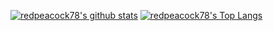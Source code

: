 [![redpeacock78's github stats](https://github-readme-stats.vercel.app/api?username=redpeacock78&count_private=true&show_icons=true)](https://github.com/anuraghazra/github-readme-stats)
[![redpeacock78's Top Langs](https://github-readme-stats.vercel.app/api/top-langs/?username=redpeacock78)](https://github.com/anuraghazra/github-readme-stats)
